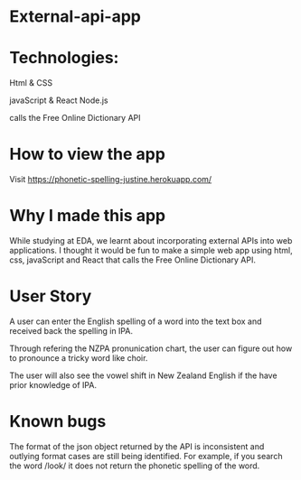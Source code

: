 # External-api-app

# Technologies:
Html & CSS

javaScript & React
Node.js 

calls the Free Online Dictionary API

# How to view the app 
Visit https://phonetic-spelling-justine.herokuapp.com/

# Why I made this app
While studying at EDA, we learnt about incorporating external APIs into web applications. 
I thought it would be fun to make a simple web app using html, css, javaScript and React that calls the Free Online Dictionary API. 

# User Story 
A user can enter the English spelling of a word into the text box and received back the spelling in IPA.

Through refering the NZPA pronunication chart, the user can figure out how to pronounce a tricky word like choir. 

The user will also see the vowel shift in New Zealand English if the have prior knowledge of IPA. 

# Known bugs

The format of the json object returned by the API is inconsistent and outlying format cases are still being identified. 
For example, if you search the word /look/ it does not return the phonetic spelling of the word. 

